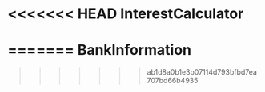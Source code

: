<<<<<<< HEAD
InterestCalculator
==================
=======
BankInformation
===============
>>>>>>> ab1d8a0b1e3b07114d793bfbd7ea707bd66b4935

